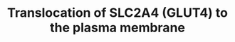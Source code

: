 ---
annotations:
- id: PW:0000181
  parent: regulatory pathway
  type: Pathway Ontology
  value: pathway pertinent to protein folding, sorting, modification, translocation
    and degradation
authors:
- ReactomeTeam
- Anwesha
- Fehrhart
description: In adipocytes and myocytes insulin signaling causes intracellular vesicles
  carrying the GLUT4 (SLC2A4) glucose transporter to translocate to the plasma membrane,
  allowing the cells to take up glucose from the bloodstream (reviewed in Zaid et
  al. 2008, Leney and Tavare 2009, Bogan and Kandror 2010, Foley et al. 2011, Hoffman
  and Elmendorf 2011, Kandror and Pilch 2011, Jaldin-Fincati et al. 2017). In myocytes
  muscle contraction alone can also cause translocation of GLUT4.<br>Though the entire
  pathway leading to GLUT4 translocation has not been elucidated, several steps are
  known. Insulin activates the kinases AKT1 and AKT2. Muscle contraction activates
  the kinase AMPK-alpha2 and possibly also AKT. AKT2 and, to a lesser extent, AKT1
  phosphorylate the RAB GTPase activators TBC1D1 and TBC1D4, causing them to bind
  14-3-3 proteins and lose GTPase activation activity. As a result RAB proteins (probably
  RAB8A, RAB10, RAB14 and possibly RAB13) accumulate GTP. The connection between RAB:GTP
  and vesicle translocation is unknown but may involve recruitment and activation
  of myosins.<br>Myosins 1C, 2A, 2B, 5A, 5B have all been shown to play a role in
  translocating GLUT4 vesicles near the periphery of the cell. Following docking at
  the plasma membrane the vesicles fuse with the plasma membrane in a process that
  depends on interaction between VAMP2 on the vesicle and SNAP23 and SYNTAXIN-4 at
  the plasma membrane.  View original pathway at [http://www.reactome.org/PathwayBrowser/#DIAGRAM=1445148
  Reactome].
last-edited: 2021-01-25
organisms:
- Homo sapiens
redirect_from:
- /index.php/Pathway:WP2777
- /instance/WP2777
revision: null
schema-jsonld:
- '@context': https://schema.org/
  '@id': https://wikipathways.github.io/pathways/WP2777.html
  '@type': Dataset
  creator:
    '@type': Organization
    name: WikiPathways
  description: In adipocytes and myocytes insulin signaling causes intracellular vesicles
    carrying the GLUT4 (SLC2A4) glucose transporter to translocate to the plasma membrane,
    allowing the cells to take up glucose from the bloodstream (reviewed in Zaid et
    al. 2008, Leney and Tavare 2009, Bogan and Kandror 2010, Foley et al. 2011, Hoffman
    and Elmendorf 2011, Kandror and Pilch 2011, Jaldin-Fincati et al. 2017). In myocytes
    muscle contraction alone can also cause translocation of GLUT4.<br>Though the
    entire pathway leading to GLUT4 translocation has not been elucidated, several
    steps are known. Insulin activates the kinases AKT1 and AKT2. Muscle contraction
    activates the kinase AMPK-alpha2 and possibly also AKT. AKT2 and, to a lesser
    extent, AKT1 phosphorylate the RAB GTPase activators TBC1D1 and TBC1D4, causing
    them to bind 14-3-3 proteins and lose GTPase activation activity. As a result
    RAB proteins (probably RAB8A, RAB10, RAB14 and possibly RAB13) accumulate GTP.
    The connection between RAB:GTP and vesicle translocation is unknown but may involve
    recruitment and activation of myosins.<br>Myosins 1C, 2A, 2B, 5A, 5B have all
    been shown to play a role in translocating GLUT4 vesicles near the periphery of
    the cell. Following docking at the plasma membrane the vesicles fuse with the
    plasma membrane in a process that depends on interaction between VAMP2 on the
    vesicle and SNAP23 and SYNTAXIN-4 at the plasma membrane.  View original pathway
    at [http://www.reactome.org/PathwayBrowser/#DIAGRAM=1445148 Reactome].
  keywords:
  - (MUNC18C)
  - 14-3-3 dimer
  - ADP
  - 'AMP '
  - AMPK-alpha2:AMPK-beta:AMPK-gamma:AMP
  - AS160:IRAP
  - ASPSCR1
  - 'ASPSCR1 '
  - ATP
  - 'C2CD5 '
  - C2CD5:2xCa2+
  - 'CALM1 '
  - 'Ca2+ '
  - 'EXOC1 '
  - 'EXOC2 '
  - 'EXOC3 '
  - 'EXOC4 '
  - 'EXOC5 '
  - 'EXOC6 '
  - 'EXOC7 '
  - 'EXOC8 '
  - Exocyst Complex
  - GDP
  - 'GDP '
  - 'GGC-PalmC-RAC1 '
  - 'GGC-RAB10 '
  - 'GGC-RAB11A '
  - GGC-RAB11A:GTP
  - 'GGC-RAB13 '
  - 'GGC-RAB14 '
  - 'GGC-RAB4A '
  - GGC-RAB4A:GTP
  - GGC-RAB4A:GTP:KIF3:microtubule
  - 'GGC-RAB8A '
  - GGC-RAB8A,10,13,14:GDP
  - GGC-RAB8A,10,13,14:GTP
  - 'GGC-RALA '
  - GGC-RALA:GDP
  - GGC-RALA:GTP
  - GGC-RALA:GTP:MYO1C:Calmodulin:F-actin
  - GGC-RALA:GTP:MYO1C:Exocyst
  - GTP
  - 'GTP '
  - KIF3
  - 'KIF3A '
  - 'KIF3B '
  - 'KIFAP3 '
  - 'LNPEP '
  - MYH9
  - 'MYO1C '
  - MYO1C:CALM1
  - 'MYO5A '
  - MYO5A dimer
  - Microtubule
  - 'Microtubule protofilament '
  - 'PRKAB1 '
  - 'PRKAB2 '
  - 'PRKAG1 '
  - 'PRKAG2 '
  - 'PRKAG3 '
  - Pi
  - RAC1:GTP
  - 'RALGAPA2 '
  - 'RALGAPB '
  - RGC1:RGC2
  - RGC1:p-486,696-T715-RGC2
  - 'RHOQ '
  - RHOQ:GTP
  - 'SFN '
  - SLC2A4
  - 'SLC2A4 '
  - SLC2A4:ASPSCR1
  - SNAP23
  - 'SNAP23 '
  - 'STX4 '
  - STX4:STXBP3
  - 'STXBP3 '
  - TBC1D1
  - 'TBC1D4 '
  - VAMP2
  - 'VAMP2 '
  - VAMP2:STX4:SNAP23
  - 'YWHAB '
  - 'YWHAE '
  - 'YWHAG '
  - 'YWHAH '
  - 'YWHAQ '
  - 'YWHAZ '
  - f-actin (ADP)
  - 'f-actin (ADP) '
  - p-5S,T642-AS160:14-3-3:IRAP
  - p-5S,T642-AS160:IRAP
  - 'p-5S,T642-TBC1D4 '
  - p-AKT1,p-AKT2
  - 'p-S1652-MYO5A '
  - p-S1652-MYO5A dimer
  - 'p-S197-C2CD5 '
  - p-S197-C2CD5:2xCa2+
  - p-S237-TBC1D1
  - 'p-S237-TBC1D1 '
  - p-S237-TBC1D1:14-3-3
  - 'p-S486,S696,T715-RALGAPA2 '
  - 'p-T172-PRKAA2 '
  - 'p-T308,S473-AKT1 '
  - p-T309,S474-AKT2
  - 'p-T309,S474-AKT2 '
  - p-Y521-STXBP3
  license: CC0
  name: Translocation of SLC2A4 (GLUT4) to the plasma membrane
seo: CreativeWork
title: Translocation of SLC2A4 (GLUT4) to the plasma membrane
wpid: WP2777
---